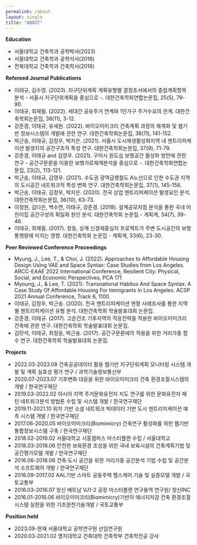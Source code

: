```yaml
---
permalink: /about
layout: single
title: "ABOUT"
---
```


**Education**
* 서울대학교 건축학과 공학박사(2023)   
* 서울대학교 건축학과 공학석사(2018)   
* 전북대학교 건축학과 건축학사(2016)
    
**Refereed Journal Publications**
* 이태규, 김수영. (2023). 지구단위계획 계획유형별 결정조서에서의 중점계획항목 분석 - 서울시 지구단위계획을 중심으로 -. 대한건축학회연합논문집, 25(5), 79-90.
* 이태규, 최재필. (2022). 세대간 공유주거 연계와 1인가구 주거수요의 관계. 대한건축학회논문집, 38(11), 3-12.
* 강준경, 이태규, 유세원. (2022). 바이오미미크리 건축계획 과정의 체계화 및 웹기반 정보시스템의 개발에 관한 연구. 대한건축학회논문집, 38(11), 141-152.
* 박근송, 이태규, 김정우, 박지은. (2021). 서울시 도시재생활성화지역 내 젠트리피케이션 발생지의 공간구조적 특성 연구. 대한건축학회논문집, 37(9), 71-79.
* 강준경, 이태규 and 김영우. (2021). 구미시 원도심 보행공간 활성화 방안에 관한 연구 - 공간구문론을 이용한 보행가로체계분석을 중심으로 -. 대한건축학회연합논문집, 23(2), 113-121.
* 박근송, 이태규, 김영우. (2021). 수도권 광역급행철도 A노선으로 인한 수도권 지역의 도시공간 네트워크적 특성 변화 연구. 대한건축학회논문집, 37(1), 145-156.
* 박근송, 이태규, 김정우, 박지은. (2020). 전국 상업 젠트리피케이션 발생요인 분석. 대한건축학회논문집, 36(10), 63-73.
* 이정원, 김다은, 백수연, 이태규, 강준경. (2018). 설계공모지침 분석을 통한 국내 어린이집 공간구성의 획일화 원인 분석. 대한건축학회 논문집 - 계획계, 34(7), 39-46.
* 이태규, 최재필. (2017). 창동, 상계 신경제중심지 프로젝트가 주변 도시공간의 보행통행량에 미치는 영향. 대한건축학회 논문집 - 계획계, 33(6), 23-30.

**Peer Reviewed Conference Proceedings**
* Myung, J., Lee, T., & Choi, J. (2022). Approaches to Affordable Housing Design Using VAE and Space Syntax: Case Studies from Los Angeles. ARCC-EAAE 2022 International Conference, Resilient City: Physical, Social, and Economic Perspectives, PCA 171
* Myoung, J., & Lee, T. (2021). Transnational Habitus And Space Syntax: A Case Study Of Affordable Housing For Immigrants In Los Angeles. ACSP 2021 Annual Conference, Track 6, 1100.
* 이태규, 김정우, 박근송. (2020). 전국 젠트리피케이션 현황 사례조사를 통한 지역별 젠트리피케이션 유형 분석. 대한건축학회 학술발표대회 논문집.
* 강준경, 이태규. (2017). 고온건조 기후지역의 적응전략을 적용한 바이오미미크리 건축에 관한 연구. 대한건축학회 학술발표대회 논문집.
* 김민석, 이태규, 최정윤, 박근송. (2017). 공간구문론에의 적용을 위한 거리가중 함수 연구. 대한건축학회 학술발표대회 논문집.

**Projects**   
* 2022.03-2023.08	건축공공데이터 활용 웹기반 지구단위계획 모니터링 시스템 개발 및 계획 실효성 평가 연구 / 과학기술정보통신부
* 2020.07-2023.07	기후변화 대응을 위한 바이오미미크리 건축 환경조절시스템의 개발 / 한국연구재단
* 2019.03-2022.02	아시아 지역 주거문화유전자 지도 연구를 위한 문화유전자 패턴 네트워크분석 방법론 수립 및 시스템 개발 / 한국연구재단
* 2019.11-2021.10	위치 기반 소셜 네트워크 빅데이터 기반 도시 젠트리피케이션 예측 시스템 개발 / 한국연구재단
* 2017.06-2020.05	바이오미미크리(Biomimicry) 건축연구 활성화를 위한 웹기반 통합정보시스템 구축 / 한국연구재단
* 2018.02-2019.02	서울대학교 시흥캠퍼스 마스터플랜 수립 / 서울대학교
* 2018.03-2018.06	안전한 보육환경 조성을 위한 국내 보육시설의 건축계획기법 및 공간평가모델 개발 / 한국연구재단
* 2016.06-2018.06	건축·도시 공간을 위한 거리가중 공간분석 기법 수립 및 공간분석 소프트웨어 개발 / 한국연구재단 
* 2016.09-2017.02	AAL기반 스마트 공동주택 헬스케어 기술 및 실증모델 개발 / 국토교통부
* 2016.03-2016.07	창신 베트남 VJ1-2 공장 마스터플랜 연구용역 연구원/ 창신INC
* 2016.01-2016.06	바이오미미크리(Biomimicry)기반의 에너지저감 건축 환경조절시스템 실현을 위한 기초원천기술개발 / 국토교통부

**Position held**
* 2023.09-현재	  서울대학교 공학연구원 선임연구원
* 2020.03-2021.02	명지대학교 건축대학 건축학부 건축학전공 강사
